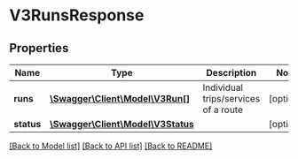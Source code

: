 # V3RunsResponse

## Properties
Name | Type | Description | Notes
------------ | ------------- | ------------- | -------------
**runs** | [**\Swagger\Client\Model\V3Run[]**](V3Run.md) | Individual trips/services of a route | [optional] 
**status** | [**\Swagger\Client\Model\V3Status**](V3Status.md) |  | [optional] 

[[Back to Model list]](../../README.md#documentation-for-models) [[Back to API list]](../../README.md#documentation-for-api-endpoints) [[Back to README]](../../README.md)

